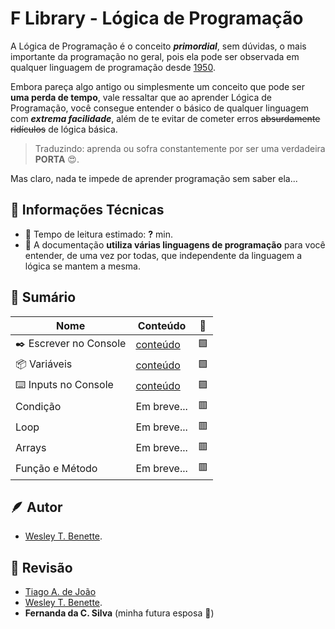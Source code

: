# F Library - Lógica de Programação

A Lógica de Programação é o conceito ***primordial***, sem dúvidas, o mais importante da programação no geral, pois ela pode ser observada em qualquer linguagem de programação desde [1950](https://www.programador.com.br/historia-da-programacao.html).

Embora pareça algo antigo ou simplesmente um conceito que pode ser **uma perda de tempo**, vale ressaltar que ao aprender Lógica de Programação, você consegue entender o básico de qualquer linguagem com ***extrema facilidade***, além de te evitar de cometer erros ~~absurdamente ridículos~~ de lógica básica.
> Traduzindo: aprenda ou sofra constantemente por ser uma verdadeira **PORTA** 😍.

Mas claro, nada te impede de aprender programação sem saber ela...

## 📑 Informações Técnicas
- 📖 Tempo de leitura estimado: **?** min.
- 📜 A documentação **utiliza várias linguagens de programação** para você entender, de uma vez por todas, que independente da linguagem a lógica se mantem a mesma.

## 📕 Sumário
| Nome | Conteúdo | 🔳 |
| - | - | - |
| ✒️ Escrever no Console | [conteúdo](escrever-console.md) | 🟩 |
| 📦 Variáveis | [conteúdo](variaveis.md) | 🟩 |
| ⌨️ Inputs no Console | [conteúdo](ler-console.md) | 🟪 |
| Condição | Em breve... | 🟥 |
| Loop | Em breve... | 🟥 |
| Arrays | Em breve... | 🟥 |
| Função e Método | Em breve... | 🟥 |

## 🪶 Autor
- [Wesley T. Benette](https://github.com/WesleyTelesBenette).
## 🧐 Revisão
- [Tiago A. de João](https://github.com/andrade-tiago)
- [Wesley T. Benette](https://github.com/WesleyTelesBenette).
- **Fernanda da C. Silva** (minha futura esposa 💙)
